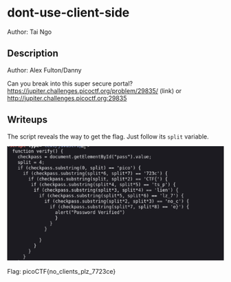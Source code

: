 # dont-use-client-side
Author: Tai Ngo

## Description

Author: Alex Fulton/Danny

Can you break into this super secure portal? https://jupiter.challenges.picoctf.org/problem/29835/ (link) or http://jupiter.challenges.picoctf.org:29835

## Writeups

The script reveals the way to get the flag. Just follow its `split` variable.

![Alt text](image.png)

Flag: picoCTF{no_clients_plz_7723ce}

